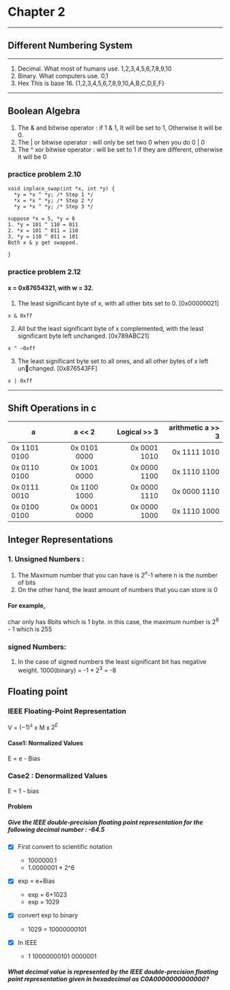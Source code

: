 
# Chapter 2
---
## Different Numbering System
---
1. Decimal. What most of humans use. 1,2,3,4,5,6,7,8,9,10
2. Binary.  What computers use. 0,1
3. Hex      This is base 16. {1,2,3,4,5,6,7,8,9,10,A,B,C,D,E,F}

---
## Boolean Algebra
1. The & and bitwise operator : if 1 & 1, It will be set to 1, Otherwise it will be 0.
2. The |  or bitwise operator : will only be set two 0 when you do 0 | 0
3. The ^ xor bitwise operator : will be set to 1 if they are different, otherwise it will be 0

### practice problem 2.10

```
void inplace_swap(int *x, int *y) {
  *y = *x ^ *y; /* Step 1 */
  *x = *x ^ *y; /* Step 2 */
  *y = *x ^ *y; /* Step 3 */
  
suppose *x = 5, *y = 6
1. *y = 101 ^ 110 = 011
2. *x = 101 ^ 011 = 110
3. *y = 110 ^ 011 = 101
Both x & y get swapped.

}
```

### practice problem 2.12
 
#### x = 0x87654321, with w = 32.
1. The least significant byte of x, with all other bits set to 0. [0x00000021]
```
x & 0xff
```
2.  All but the least significant byte of x complemented, with the least significant
byte left unchanged. [0x789ABC21]
```
x ^ ~0xff
```
3. The least significant byte set to all ones, and all other bytes of x left unchanged. [0x876543FF]
```
x | 0xff
```


---

## Shift Operations in c
| a   |      a << 2     |  Logical >> 3 |   arithmetic a >> 3 |
|----------|:-------------:|------:|-------:
| 0x 1101 0100  | 0x 0101 0000  |  0x 0001 1010| 0x 1111 1010 |
| 0x 0110 0100 |   0x 1001 0000  |  0x 0000 1100 | 0x 1110 1100 |
| 0x 0111 0010 |  0x 1100 1000  |0x 0000 1110    | 0x 0000 1110 |
| 0x 0100 0100|  0x 0001 0000 |0x 0000 1000  | 0x 1110 1000  |

## Integer Representations

### 1. Unsigned Numbers :
1. The Maximum number that you can have is $2^n$-1 where n is the number of bits
2. On the other hand, the least amount of numbers that you can store is 0
#### For example,
char only has 8bits which is 1 byte. in this case, the maximum number is $2^8$ - 1 which is 255

### signed Numbers:
1. In the case of signed numbers the least significant bit has negative weight. 1000(binary) = -1 * $2^3$ = -8

## Floating point
### IEEE Floating-Point Representation
V = $(-1)^s$ x M x $2^E$

#### Case1: Normalized Values
E = e - Bias

### Case2 : Denormalized Values
E = 1 - bias

#### Problem 
##### Give the IEEE double-precision floating point representation for the following decimal number : -64.5

- [X] First convert to scientific notation
  - 1000000.1
  - 1.0000001 * 2^6
- [X] exp = e+Bias
  - exp = 6+1023
  - exp = 1029
- [X] convert exp to binary
  - 1029 = 10000000101

- [X] In IEEE
  - 1 10000000101 0000001
  
 ##### What decimal value is represented by the IEEE double-precision floating point representation given in hexadecimal as C0A0000000000000?
  
  


